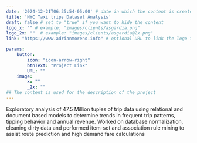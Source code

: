 ```yaml
---
date: '2024-12-21T06:35:54-05:00' # date in which the content is created - defaults to "today"
title: 'NYC Taxi trips Dataset Analysis'
draft: false # set to "true" if you want to hide the content 
logo_x: "" # example: "images/clients/asgardia.png"
logo_2x: ""  # example: "images/clients/asgardia@2x.png"
link: "https://www.adrianmoreno.info" # optional URL to link the logo to

params:
    button:
        icon: "icon-arrow-right"
        btnText: "Project Link"
        URL: ""
    image:  
        x: ""
        _2x: ""
## The content is used for the description of the project
---
```

Exploratory analysis of 47.5 Million tuples of trip data using relational and document based models to determine
trends in frequent trip patterns, tipping behavior and annual revenue. Worked on database normalization, cleaning dirty data and performed item-set and association rule mining to assist route prediction and high demand fare calculations